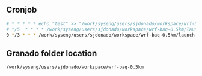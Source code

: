 ## Cronjob

```bash
# * * * * * echo "test" >> "/work/syseng/users/sjdonado/workspace/wrf-baq-0.5km/cron-logs/cron_test_$(date "+\%Y\%m\%d\%H\%M").log" 2>&1
# */5  * * * * /work/syseng/users/sjdonado/workspace/wrf-baq-0.5km/launch-cron.tcsh >> "/work/syseng/users/sjdonado/workspace/wrf-baq-0.5km/cron-logs/cron_$(date "+\%Y\%m\%d\%H\%M").log" 2>&1
0 */3 * * * /work/syseng/users/sjdonado/workspace/wrf-baq-0.5km/launch-cron.tcsh >> "/work/syseng/users/sjdonado/workspace/wrf-baq-0.5km/cron-logs/cron_$(date "+\%Y\%m\%d\%H\%M").log" 2>&1
```

## Granado folder location

`/work/syseng/users/sjdonado/workspace/wrf-baq-0.5km`
